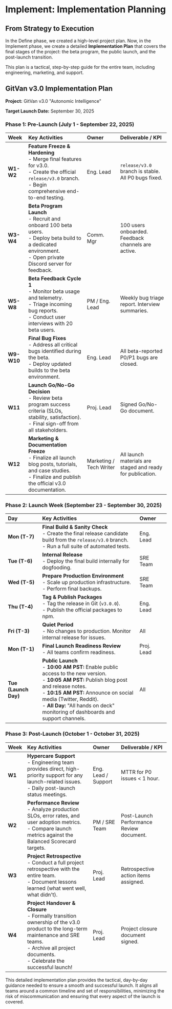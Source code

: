 # Implement: Implementation Planning

## From Strategy to Execution

In the Define phase, we created a high-level project plan. Now, in the Implement phase, we create a detailed **Implementation Plan** that covers the final stages of the project: the beta program, the public launch, and the post-launch transition.

This plan is a tactical, step-by-step guide for the entire team, including engineering, marketing, and support.

## GitVan v3.0 Implementation Plan

**Project:** GitVan v3.0 "Autonomic Intelligence"

**Target Launch Date:** September 30, 2025

### Phase 1: Pre-Launch (July 1 - September 22, 2025)

| Week | Key Activities | Owner | Deliverable / KPI |
| :--- | :--- | :--- | :--- |
| **W1-W2** | **Feature Freeze & Hardening**<br>- Merge final features for v3.0.<br>- Create the official `release/v3.0` branch.<br>- Begin comprehensive end-to-end testing. | Eng. Lead | `release/v3.0` branch is stable. All P0 bugs fixed. |
| **W3-W4** | **Beta Program Launch**<br>- Recruit and onboard 100 beta users.<br>- Deploy beta build to a dedicated environment.<br>- Open private Discord server for feedback. | Comm. Mgr | 100 users onboarded. Feedback channels are active. |
| **W5-W8** | **Beta Feedback Cycle 1**<br>- Monitor beta usage and telemetry.<br>- Triage incoming bug reports.<br>- Conduct user interviews with 20 beta users. | PM / Eng. Lead | Weekly bug triage report. Interview summaries. |
| **W9-W10** | **Final Bug Fixes**<br>- Address all critical bugs identified during the beta.<br>- Deploy updated builds to the beta environment. | Eng. Lead | All beta-reported P0/P1 bugs are closed. |
| **W11** | **Launch Go/No-Go Decision**<br>- Review beta program success criteria (SLOs, stability, satisfaction).<br>- Final sign-off from all stakeholders. | Proj. Lead | Signed Go/No-Go document. |
| **W12** | **Marketing & Documentation Freeze**<br>- Finalize all launch blog posts, tutorials, and case studies.<br>- Finalize and publish the official v3.0 documentation. | Marketing / Tech Writer | All launch materials are staged and ready for publication. |

### Phase 2: Launch Week (September 23 - September 30, 2025)

| Day | Key Activities | Owner | |
| :--- | :--- | :--- | :--- |
| **Mon (T-7)** | **Final Build & Sanity Check**<br>- Create the final release candidate build from the `release/v3.0` branch.<br>- Run a full suite of automated tests. | Eng. Lead | |
| **Tue (T-6)** | **Internal Release**<br>- Deploy the final build internally for dogfooding. | SRE Team | |
| **Wed (T-5)** | **Prepare Production Environment**<br>- Scale up production infrastructure.<br>- Perform final backups. | SRE Team | |
| **Thu (T-4)** | **Tag & Publish Packages**<br>- Tag the release in Git (`v3.0.0`).<br>- Publish the official packages to npm. | Eng. Lead | |
| **Fri (T-3)** | **Quiet Period**<br>- No changes to production. Monitor internal release for issues. | All | |
| **Mon (T-1)** | **Final Launch Readiness Review**<br>- All teams confirm readiness. | Proj. Lead | |
| **Tue (Launch Day)** | **Public Launch**<br>- **10:00 AM PST:** Enable public access to the new version.<br>- **10:05 AM PST:** Publish blog post and release notes.<br>- **10:15 AM PST:** Announce on social media (Twitter, Reddit).<br>- **All Day:** "All hands on deck" monitoring of dashboards and support channels. | All | |

### Phase 3: Post-Launch (October 1 - October 31, 2025)

| Week | Key Activities | Owner | Deliverable / KPI |
| :--- | :--- | :--- | :--- |
| **W1** | **Hypercare Support**<br>- Engineering team provides direct, high-priority support for any launch-related issues.<br>- Daily post-launch status meetings. | Eng. Lead / Support | MTTR for P0 issues < 1 hour. |
| **W2** | **Performance Review**<br>- Analyze production SLOs, error rates, and user adoption metrics.<br>- Compare launch metrics against the Balanced Scorecard targets. | PM / SRE Team | Post-Launch Performance Review document. |
| **W3** | **Project Retrospective**<br>- Conduct a full project retrospective with the entire team.<br>- Document lessons learned (what went well, what didn't). | Proj. Lead | Retrospective action items assigned. |
| **W4** | **Project Handover & Closure**<br>- Formally transition ownership of the v3.0 product to the long-term maintenance and SRE teams.<br>- Archive all project documents.<br>- Celebrate the successful launch! | Proj. Lead | Project closure document signed. |

This detailed implementation plan provides the tactical, day-by-day guidance needed to ensure a smooth and successful launch. It aligns all teams around a common timeline and set of responsibilities, minimizing the risk of miscommunication and ensuring that every aspect of the launch is covered.
